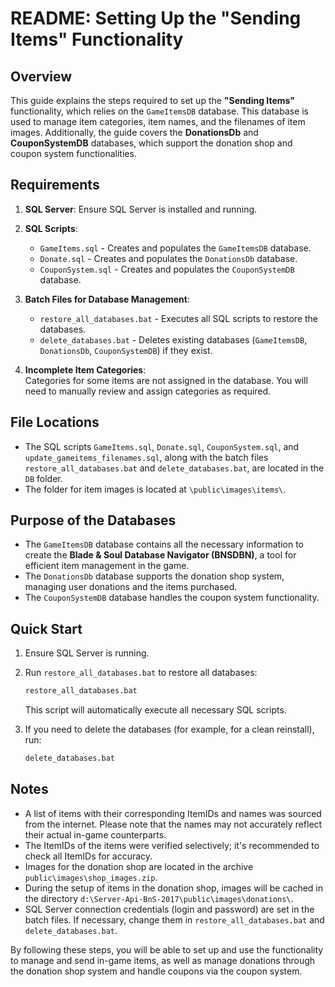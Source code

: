 # README: Setting Up the "Sending Items" Functionality

## Overview
This guide explains the steps required to set up the **"Sending Items"** functionality, which relies on the `GameItemsDB` database. This database is used to manage item categories, item names, and the filenames of item images. Additionally, the guide covers the **DonationsDb** and **CouponSystemDB** databases, which support the donation shop and coupon system functionalities.

## Requirements
1. **SQL Server**: Ensure SQL Server is installed and running.
2. **SQL Scripts**:
   - `GameItems.sql` - Creates and populates the `GameItemsDB` database.
   - `Donate.sql` - Creates and populates the `DonationsDb` database.
   - `CouponSystem.sql` - Creates and populates the `CouponSystemDB` database.
3. **Batch Files for Database Management**:
   - `restore_all_databases.bat` - Executes all SQL scripts to restore the databases.
   - `delete_databases.bat` - Deletes existing databases (`GameItemsDB`, `DonationsDb`, `CouponSystemDB`) if they exist.

4. **Incomplete Item Categories**:  
   Categories for some items are not assigned in the database. You will need to manually review and assign categories as required.

## File Locations
- The SQL scripts `GameItems.sql`, `Donate.sql`, `CouponSystem.sql`, and `update_gameitems_filenames.sql`, along with the batch files `restore_all_databases.bat` and `delete_databases.bat`, are located in the `DB` folder.
- The folder for item images is located at `\public\images\items\`.

## Purpose of the Databases
- The `GameItemsDB` database contains all the necessary information to create the **Blade & Soul Database Navigator (BNSDBN)**, a tool for efficient item management in the game.
- The `DonationsDb` database supports the donation shop system, managing user donations and the items purchased.
- The `CouponSystemDB` database handles the coupon system functionality.

## Quick Start
1. Ensure SQL Server is running.
2. Run `restore_all_databases.bat` to restore all databases:
   ```bat
   restore_all_databases.bat
   ```
   This script will automatically execute all necessary SQL scripts.

3. If you need to delete the databases (for example, for a clean reinstall), run:
   ```bat
   delete_databases.bat
   ```

## Notes
- A list of items with their corresponding ItemIDs and names was sourced from the internet.
  Please note that the names may not accurately reflect their actual in-game counterparts.
- The ItemIDs of the items were verified selectively; it's recommended to check all ItemIDs for accuracy.
- Images for the donation shop are located in the archive `public\images\shop_images.zip`.
- During the setup of items in the donation shop, images will be cached in the directory `d:\Server-Api-BnS-2017\public\images\donations\`.
- SQL Server connection credentials (login and password) are set in the batch files. If necessary, change them in `restore_all_databases.bat` and `delete_databases.bat`.

By following these steps, you will be able to set up and use the functionality to manage and send in-game items, as well as manage donations through the donation shop system and handle coupons via the coupon system.


